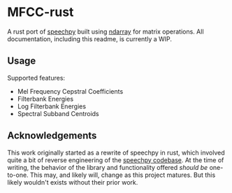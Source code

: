 # MFCC-rust

A rust port of [speechpy](https://github.com/astorfi/speechpy) built using [ndarray](https://github.com/rust-ndarray/ndarray) for matrix operations. All documentation, including this readme, is currently a WIP.

## Usage

Supported features:

- Mel Frequency Cepstral Coefficients
- Filterbank Energies
- Log Filterbank Energies
- Spectral Subband Centroids

## Acknowledgements

This work originally started as a rewrite of speechpy in rust, which involved quite a bit of reverse engineering of the [speechpy codebase](https://github.com/astorfi/speechpy). At the time of writing, the behavior of the library and functionality offered *should be* one-to-one. This may, and likely will, change as this project matures. But this likely wouldn't exists without their prior work.
